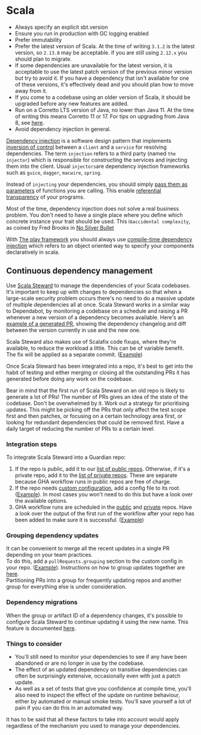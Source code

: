 # Scala

 * Always specify an explicit sbt.version
 * Ensure you run in production with GC logging enabled
 * Prefer immutability
 * Prefer the latest version of Scala. At the time of writing `3.1.2` is the latest version, so `2.13.8` may be acceptable. if you are still using `2.12.x` you should plan to migrate.
 * If some dependencies are unavailable for the latest version, it is acceptable to use the latest patch version of the previous minor version but try to avoid it. If you have a dependency that isn't available for one of these versions, it's effectively dead and you should plan how to move away from it.
 * If you come to a codebase using an older version of Scala, it should be upgraded before any new features are added.
 * Run on a Corretto LTS version of Java, no lower than Java 11. At the time of writing this means Corretto 11 or 17. For tips on upgrading from Java 8, see [here](https://docs.google.com/document/d/1ZR-YnaXCT5_gLVmTCeGs0mWd3KPaAozPjQK8uUzHZ9w/edit?usp=sharing).
 * Avoid dependency injection in general.

[Dependency injection](https://en.wikipedia.org/wiki/Dependency_injection) is a software design pattern that implements [inversion of control](https://en.wikipedia.org/wiki/Inversion_of_control) between a `client` and a `service` for resolving dependencies. The term `injection` refers to a third party (named `the injector`) which is responsible for constructing the services and injecting them into the client. Usual `injectors`are dependency injection frameworks such as `guice`, `dagger`, `macwire`, `spring`.

Instead of `injecting` your dependencies, you should simply [pass them as parameters](http://debasishg.blogspot.com/2011/03/pushing-envelope-on-oo-and-functional.html) of functions you are calling. This enable [referential transparency](https://en.wikipedia.org/wiki/Referential_transparency) of your programs.

Most of the time, dependency injection does not solve a real business problem. You don't need to have a single place where you define which concrete instance your trait should be used. This is`accidental complexity`, as coined by Fred Brooks in [No Silver Bullet](https://en.wikipedia.org/wiki/No_Silver_Bullet)

With [The play framework](https://www.playframework.com/) you should always use [compile-time dependency injection](https://www.playframework.com/documentation/2.5.x/ScalaCompileTimeDependencyInjection) which refers to an object oriented way to specify your components declaratively in scala.


## Continuous dependency management

Use [Scala Steward](https://github.com/scala-steward-org/scala-steward) to manage the dependencies of your Scala
codebases.  It's important to keep up with changes to dependencies so that when a large-scale security problem occurs
there's no need to do a massive update of multiple dependencies all at once.
Scala Steward works in a similar way to Dependabot, by monitoring a codebase on a schedule and raising a PR whenever
a new version of a dependency becomes available. Here's an 
[example of a generated PR](https://github.com/guardian/identity/pull/2282), showing the dependency changelog
and diff between the version currently in use and the new one.

Scala Steward also makes use of Scalafix code fixups, where they're available, to reduce the workload a little.
This can be of variable benefit. The fix will be applied as a separate commit.
([Example](https://github.com/guardian/identity-admin-api/pull/313))

Once Scala Steward has been integrated into a repo, it's best to get into the habit of testing and either merging or 
closing all the outstanding PRs it has generated before doing any work on the codebase.

Bear in mind that the first run of Scala Steward on an old repo is likely to generate a lot of PRs!
The number of PRs gives an idea of the state of the codebase.
Don't be overwhelmed by it.
Work out a strategy for prioritising updates.
This might be picking off the PRs that only affect the test scope first and then patches, or focusing on a certain
technology area first, or looking for redundant dependencies that could be removed first.
Have a daily target of reducing the number of PRs to a certain level.

### Integration steps

To integrate Scala Steward into a Guardian repo:
1. If the repo is public, add it to our [list of public repos](https://github.com/guardian/scala-steward-public-repos).
   Otherwise, if it's a private repo, add it to the [list of private repos](https://github.com/guardian/scala-steward-private-repos).
   These are separate because GHA workflow runs in public repos are free of charge.
2. If the repo needs
   [custom configuration](https://github.com/scala-steward-org/scala-steward/blob/main/docs/repo-specific-configuration.md),
   add a config file to its root.
   ([Example](https://github.com/guardian/identity-processes/blob/main/.scala-steward.conf)).
   In most cases you won't need to do this but have a look over the available options.
3. GHA workflow runs are scheduled in the 
   [public](https://github.com/guardian/scala-steward-public-repos/blob/main/.github/workflows/public-repos-scala-steward.yml)
   and 
   [private](https://github.com/guardian/scala-steward-private-repos/blob/main/.github/workflows/private-repos-scala-steward.yml)
   repos.
   Have a look over the output of the first run of the workflow after your repo has been added to make sure it is
   successful.
   ([Example](https://github.com/guardian/scala-steward-public-repos/actions/runs/4302760549/jobs/7501659987#step:6:76)) 


### Grouping dependency updates

It can be convenient to merge all the recent updates in a single PR depending on your team practices.  
To do this, add a `pullRequests.grouping` section to the custom config in your repo. ([Example](https://github.com/guardian/typerighter/blob/e18501786f0b6749aecd863e7a949b137390e8a6/.scala-steward.conf#L7-L10)).
Instructions on how to group updates together are 
[here](https://github.com/scala-steward-org/scala-steward/pull/2714).  
Partitioning PRs into a group for frequently updating repos and another group for everything else is under consideration.


### Dependency migrations

When the group or artifact ID of a dependency changes, it's possible to configure Scala Steward to continue updating it
using the new name.
This feature is documented [here](https://github.com/scala-steward-org/scala-steward/blob/main/docs/artifact-migrations.md).


### Things to consider

* You'll still need to monitor your dependencies to see if any have been abandoned or are no
  longer in use by the codebase.
* The effect of an updated dependency on transitive dependencies can often be surprisingly extensive, occasionally even
  with just a patch update.
* As well as a set of tests that give you confidence at compile time, you'll also need to inspect the effect of the
  update on runtime behaviour, either by automated or manual smoke tests.  You'll save yourself a lot of pain if you can
  do this in an automated way.

It has to be said that all these factors to take into account would apply regardless of the mechanism
you used to manage your dependencies.
